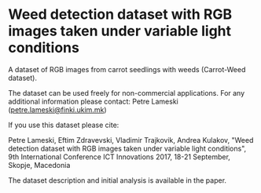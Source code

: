 # Weed detection dataset with RGB images taken under variable light conditions

A dataset of RGB images from carrot seedlings with weeds (Carrot-Weed dataset). 

The dataset can be used freely for non-commercial applications. For any additional information please contact: Petre Lameski (petre.lameski@finki.ukim.mk)

If you use this dataset please cite: 

Petre Lameski, Eftim Zdravevski, Vladimir Trajkovik, Andrea Kulakov, "Weed detection dataset with RGB images taken under variable light conditions", 9th International Conference ICT Innovations 2017, 18-21 September, Skopje, Macedonia

The dataset description and initial analysis is available in the paper.
